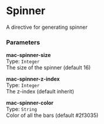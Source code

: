 
Spinner
===
A directive for generating spinner  
  
### Parameters
**mac-spinner-size**  
Type: `Integer`  
The size of the spinner (default 16)  
  
**mac-spinner-z-index**  
Type: `Integer`  
The z-index (default inherit)  
  
**mac-spinner-color**  
Type: `String`  
Color of all the bars (default #2f3035)  
  

